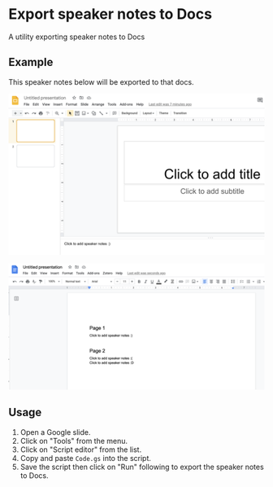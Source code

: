 # Export speaker notes to Docs

A utility exporting speaker notes to Docs

## Example

This speaker notes below will be exported to that docs.

![slides](https://github.com/ajfAfg/google-apps-script-utilities/blob/images/exportSpeakerNotesToDocs/slides.png)

![docs](https://github.com/ajfAfg/google-apps-script-utilities/blob/images/exportSpeakerNotesToDocs/docs.png)

## Usage

1. Open a Google slide.
2. Click on "Tools" from the menu.
3. Click on "Script editor" from the list.
4. Copy and paste `Code.gs` into the script.
5. Save the script then click on "Run" following to export the speaker notes to Docs.
